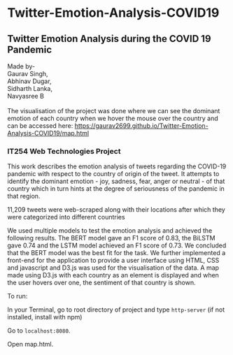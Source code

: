 # Twitter-Emotion-Analysis-COVID19
## Twitter Emotion Analysis during the COVID 19 Pandemic
Made by- <br />
Gaurav Singh,<br />
Abhinav Dugar, <br />
Sidharth Lanka, <br />
Navyasree B <br /><br />
The visualisation of the project was done where we can see the dominant emotion of each country when we hover the mouse over the country and can be accessed here: https://gaurav2699.github.io/Twitter-Emotion-Analysis-COVID19/map.html
### IT254 Web Technologies Project
This work describes the emotion analysis of tweets regarding the COVID-19 pandemic with respect to the country of origin of the tweet. It attempts to identify the dominant emotion - joy, sadness, fear, anger or neutral - of that country which in turn hints at the degree of seriousness of the pandemic in that region.

11,209 tweets were web-scraped along with their locations after which they were categorized into different countries

We used multiple models to test the emotion analysis and achieved the following results. The BERT model gave an F1 score of 0.83, the BiLSTM gave 0.74 and the LSTM model achieved an F1 score of 0.73. We concluded that the BERT model was the best fit for the task. We further implemented a front-end for the application to provide a user interface using HTML, CSS and javascript and D3.js was used for the visualisation of the data. A map made using D3.js with each country as an element is displayed and when the user hovers over one, the sentiment of that country is shown.

To run:

In your Terminal, go to root directory of project and type ```http-server``` (if not installed, install with npm)

Go to ```localhost:8080```.

Open map.html. 
